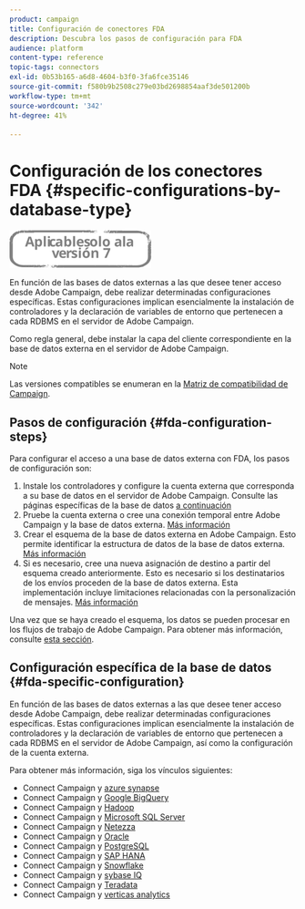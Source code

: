 ```yaml
---
product: campaign
title: Configuración de conectores FDA
description: Descubra los pasos de configuración para FDA
audience: platform
content-type: reference
topic-tags: connectors
exl-id: 0b53b165-a6d8-4604-b3f0-3fa6fce35146
source-git-commit: f580b9b2508c279e03bd2698854aaf3de501200b
workflow-type: tm+mt
source-wordcount: '342'
ht-degree: 41%

---
```


# Configuración de los conectores FDA {#specific-configurations-by-database-type}

![](../../assets/v7-only.svg)

En función de las bases de datos externas a las que desee tener acceso desde Adobe Campaign, debe realizar determinadas configuraciones específicas. Estas configuraciones implican esencialmente la instalación de controladores y la declaración de variables de entorno que pertenecen a cada RDBMS en el servidor de Adobe Campaign.

Como regla general, debe instalar la capa del cliente correspondiente en la base de datos externa en el servidor de Adobe Campaign.

>[!NOTE]
>
>Las versiones compatibles se enumeran en la [Matriz de compatibilidad de Campaign](../../rn/using/compatibility-matrix.md#FederatedDataAccessFDA).

## Pasos de configuración {#fda-configuration-steps}

Para configurar el acceso a una base de datos externa con FDA, los pasos de configuración son:

1. Instale los controladores y configure la cuenta externa que corresponda a su base de datos en el servidor de Adobe Campaign. Consulte las páginas específicas de la base de datos [a continuación](#fda-specific-configuration)
1. Pruebe la cuenta externa o cree una conexión temporal entre Adobe Campaign y la base de datos externa. [Más información](../../installation/using/connecting-to-database.md)
1. Crear el esquema de la base de datos externa en Adobe Campaign. Esto permite identificar la estructura de datos de la base de datos externa. [Más información](../../installation/using/creating-data-schema.md)
1. Si es necesario, cree una nueva asignación de destino a partir del esquema creado anteriormente. Esto es necesario si los destinatarios de los envíos proceden de la base de datos externa. Esta implementación incluye limitaciones relacionadas con la personalización de mensajes. [Más información](../../installation/using/defining-data-mapping.md)

Una vez que se haya creado el esquema, los datos se pueden procesar en los flujos de trabajo de Adobe Campaign. Para obtener más información, consulte [esta sección](../../workflow/using/accessing-an-external-database--fda-.md).

## Configuración específica de la base de datos {#fda-specific-configuration}

En función de las bases de datos externas a las que desee tener acceso desde Adobe Campaign, debe realizar determinadas configuraciones específicas. Estas configuraciones implican esencialmente la instalación de controladores y la declaración de variables de entorno que pertenecen a cada RDBMS en el servidor de Adobe Campaign, así como la configuración de la cuenta externa.

Para obtener más información, siga los vínculos siguientes:

* Connect Campaign y [azure synapse](../../installation/using/configure-fda-synapse.md)
* Connect Campaign y [Google BigQuery](../../installation/using/configure-fda-google-big-query.md)
* Connect Campaign y [Hadoop](../../installation/using/configure-fda-hadoop.md)
* Connect Campaign y [Microsoft SQL Server](../../installation/using/configure-fda-sql.md)
* Connect Campaign y [Netezza](../../installation/using/configure-fda-netezza.md)
* Connect Campaign y [Oracle](../../installation/using/configure-fda-oracle.md)
* Connect Campaign y [PostgreSQL](../../installation/using/configure-fda-postgresql.md)
* Connect Campaign y [SAP HANA](../../installation/using/configure-fda-sap-hana.md)
* Connect Campaign y [Snowflake](../../installation/using/configure-fda-snowflake.md)
* Connect Campaign y [sybase IQ](../../installation/using/configure-fda-sybase.md)
* Connect Campaign y [Teradata](../../installation/using/configure-fda-teradata.md)
* Connect Campaign y [verticas analytics](../../installation/using/configure-fda-vertica.md)
